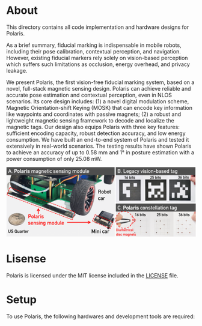 # About
This directory contains all code implementation and hardware designs for Polaris.

As a brief summary, fiducial marking is indispensable in mobile robots, including their pose calibration, contextual perception, and navigation. However, existing fiducial markers rely solely on vision-based perception which suffers such limitations as occlusion, energy overhead, and privacy leakage. 

We present Polaris, the first vision-free fiducial marking system, based on a novel, full-stack magnetic sensing design. 
Polaris can achieve reliable and accurate pose estimation and contextual perception, even in NLOS scenarios. 
Its core design includes: (1) a novel digital modulation scheme, Magnetic Orientation-shift Keying (MOSK) that can encode key information like waypoints and coordinates with passive magnets; (2) a robust and lightweight magnetic sensing framework to decode and localize the magnetic tags. 
Our design also equips Polaris with three key features: sufficient encoding capacity, robust detection accuracy, and low energy consumption. 
We have built an end-to-end system of Polaris and tested it extensively in real-world scenarios. The testing results have shown Polaris to achieve an accuracy of up to 0.58 mm and 1&deg; in posture estimation with a power consumption of only 25.08 mW.

![plot](./Img/illustration.png)

# Lisense
Polaris is licensed under the MIT license included in the [LICENSE](./LICENSE) file.

# Setup
To use Polaris, the following hardwares and development tools are required: